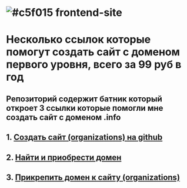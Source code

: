 # ![#c5f015](https://placehold.it/15/c5f015/000000?text='') frontend-site
# Несколько ссылок которые помогут создать сайт с доменом первого уровня, всего за 99 руб в год
## Репозиторий содержит батник который откроет 3 ссылки которые помогли мне создать сайт с доменом .info

## 1. [Создать сайт (organizations) на github](https://www.youtube.com/watch?v=mhNusXCJBHE)
## 2. [Найти и приобрести домен](https://www.reg.ru/domain/new/?domains=)
## 3. [Прикрепить домен к сайту (organizations)](http://isizov.ru/kak-dobavit-domen-k-github-pages/)